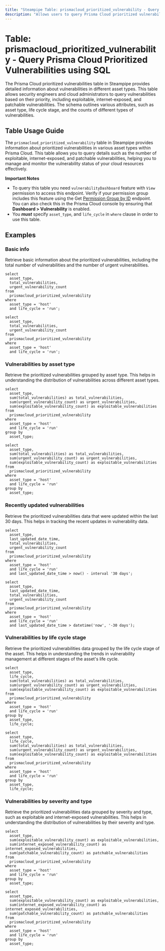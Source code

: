 ```yaml
---
title: "Steampipe Table: prismacloud_prioritized_vulnerability - Query Prisma Cloud Prioritized Vulnerabilities using SQL"
description: "Allows users to query Prisma Cloud prioritized vulnerabilities. This table provides information about vulnerabilities in various asset types, focusing on exploitable, internet-exposed, and patchable vulnerabilities, among others."
---
```


# Table: prismacloud_prioritized_vulnerability - Query Prisma Cloud Prioritized Vulnerabilities using SQL

The Prisma Cloud prioritized vulnerabilities table in Steampipe provides detailed information about vulnerabilities in different asset types. This table allows security engineers and cloud administrators to query vulnerabilities based on their priority, including exploitable, internet-exposed, and patchable vulnerabilities. The schema outlines various attributes, such as asset type, life cycle stage, and the counts of different types of vulnerabilities.

## Table Usage Guide

The `prismacloud_prioritized_vulnerability` table in Steampipe provides information about prioritized vulnerabilities in various asset types within Prisma Cloud. This table allows you to query details such as the number of exploitable, internet-exposed, and patchable vulnerabilities, helping you to manage and monitor the vulnerability status of your cloud resources effectively.

**Important Notes**

- To query this table you need `vulnerabilityDashboard` feature with `View` permission to access this endpoint. Verify if your permission group includes this feature using the Get [Permission Group by ID](https://pan.dev/prisma-cloud/api/cspm/get-1/) endpoint. You can also check this in the Prisma Cloud console by ensuring that **Dashboard > Vulnerability** is enabled.
- You **_must_** specify `asset_type`, and `life_cycle` in `where` clause in order to use this table.

## Examples

### Basic info

Retrieve basic information about the prioritized vulnerabilities, including the total number of vulnerabilities and the number of urgent vulnerabilities.

```sql+postgres
select
  asset_type,
  total_vulnerabilities,
  urgent_vulnerability_count
from
  prismacloud_prioritized_vulnerability
where
  asset_type = 'host'
  and life_cycle = 'run';
```

```sql+sqlite
select
  asset_type,
  total_vulnerabilities,
  urgent_vulnerability_count
from
  prismacloud_prioritized_vulnerability
where
  asset_type = 'host'
  and life_cycle = 'run';
```

### Vulnerabilities by asset type

Retrieve the prioritized vulnerabilities grouped by asset type. This helps in understanding the distribution of vulnerabilities across different asset types.

```sql+postgres
select
  asset_type,
  sum(total_vulnerabilities) as total_vulnerabilities,
  sum(urgent_vulnerability_count) as urgent_vulnerabilities,
  sum(exploitable_vulnerability_count) as exploitable_vulnerabilities
from
  prismacloud_prioritized_vulnerability
where
  asset_type = 'host'
  and life_cycle = 'run'
group by
  asset_type;
```

```sql+sqlite
select
  asset_type,
  sum(total_vulnerabilities) as total_vulnerabilities,
  sum(urgent_vulnerability_count) as urgent_vulnerabilities,
  sum(exploitable_vulnerability_count) as exploitable_vulnerabilities
from
  prismacloud_prioritized_vulnerability
where
  asset_type = 'host'
  and life_cycle = 'run'
group by
  asset_type;
```

### Recently updated vulnerabilities

Retrieve the prioritized vulnerabilities data that were updated within the last 30 days. This helps in tracking the recent updates in vulnerability data.

```sql+postgres
select
  asset_type,
  last_updated_date_time,
  total_vulnerabilities,
  urgent_vulnerability_count
from
  prismacloud_prioritized_vulnerability
where
  asset_type = 'host'
  and life_cycle = 'run'
  and last_updated_date_time > now() - interval '30 days';
```

```sql+sqlite
select
  asset_type,
  last_updated_date_time,
  total_vulnerabilities,
  urgent_vulnerability_count
from
  prismacloud_prioritized_vulnerability
where
  asset_type = 'host'
  and life_cycle = 'run'
  and last_updated_date_time > datetime('now', '-30 days');
```

### Vulnerabilities by life cycle stage

Retrieve the prioritized vulnerabilities data grouped by the life cycle stage of the asset. This helps in understanding the trends in vulnerability management at different stages of the asset's life cycle.

```sql+postgres
select
  asset_type,
  life_cycle,
  sum(total_vulnerabilities) as total_vulnerabilities,
  sum(urgent_vulnerability_count) as urgent_vulnerabilities,
  sum(exploitable_vulnerability_count) as exploitable_vulnerabilities
from
  prismacloud_prioritized_vulnerability
where
  asset_type = 'host'
  and life_cycle = 'run'
group by
  asset_type,
  life_cycle;
```

```sql+sqlite
select
  asset_type,
  life_cycle,
  sum(total_vulnerabilities) as total_vulnerabilities,
  sum(urgent_vulnerability_count) as urgent_vulnerabilities,
  sum(exploitable_vulnerability_count) as exploitable_vulnerabilities
from
  prismacloud_prioritized_vulnerability
where
  asset_type = 'host'
  and life_cycle = 'run'
group by
  asset_type,
  life_cycle;
```

### Vulnerabilities by severity and type

Retrieve the prioritized vulnerabilities data grouped by severity and type, such as exploitable and internet-exposed vulnerabilities. This helps in understanding the distribution of vulnerabilities by their severity and type.

```sql+postgres
select
  asset_type,
  sum(exploitable_vulnerability_count) as exploitable_vulnerabilities,
  sum(internet_exposed_vulnerability_count) as internet_exposed_vulnerabilities,
  sum(patchable_vulnerability_count) as patchable_vulnerabilities
from
  prismacloud_prioritized_vulnerability
where
  asset_type = 'host'
  and life_cycle = 'run'
group by
  asset_type;
```

```sql+sqlite
select
  asset_type,
  sum(exploitable_vulnerability_count) as exploitable_vulnerabilities,
  sum(internet_exposed_vulnerability_count) as internet_exposed_vulnerabilities,
  sum(patchable_vulnerability_count) as patchable_vulnerabilities
from
  prismacloud_prioritized_vulnerability
where
  asset_type = 'host'
  and life_cycle = 'run'
group by
  asset_type;
```
